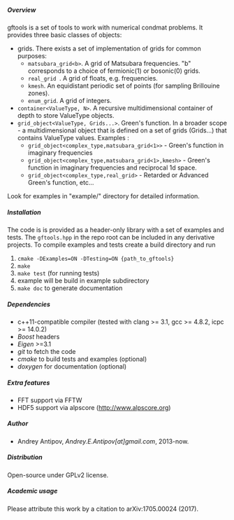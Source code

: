 ##### Overview
gftools is a set of tools to work with numerical condmat problems. It provides three basic classes of objects:

- grids. 
There exists a set of implementation of grids for common purposes:
    - `matsubara_grid<b>`. A grid of Matsubara frequencies. "b" corresponds to a choice of fermionic(1) or bosonic(0) grids.
    - `real_grid `. A grid of floats, e.g. frequencies. 
    - `kmesh`. An equidistant periodic set of points (for sampling Brillouine zones).
    - `enum_grid`. A grid of integers.
- `container<ValueType, N>`. A recursive multidimensional container of depth <N> to store ValueType objects.
- `grid_object<ValueType, Grids...>`. Green's function. In a broader scope - a multidimensional object that is defined on a set of grids (Grids...) that contains ValueType values.
Examples :
    - `grid_object<complex_type,matsubara_grid<1>>` - Green's function in imaginary frequencies
    - `grid_object<complex_type,matsubara_grid<1>,kmesh>` - Green's function in imaginary frequencies and reciprocal 1d space.
    - `grid_object<complex_type,real_grid>` - Retarded or Advanced Green's function, etc...

Look for examples in "example/" directory for detailed information.

##### Installation ###
The code is is provided as a header-only library with a set of examples and tests.
The `gftools.hpp` in the repo root can be included in any derivative projects.
To compile examples and tests create a build directory and run 

1. `cmake -DExamples=ON -DTesting=ON {path_to_gftools}`
2. `make`
3. `make test` (for running tests)
4. example will be build in example subdirectory
5. `make doc` to generate documentation

##### Dependencies 
- c++11-compatible compiler (tested with clang >= 3.1, gcc >= 4.8.2, icpc >= 14.0.2)  
- *Boost* headers 
- *Eigen* >=3.1 
- *git* to fetch the code 
- *cmake* to build tests and examples (optional)
- *doxygen* for documentation (optional)

##### Extra features
- FFT support via FFTW
- HDF5 support via alpscore (http://www.alpscore.org)

##### Author
- Andrey Antipov, *Andrey.E.Antipov[at]gmail.com*, 2013-now.

##### Distribution
Open-source under GPLv2 license.

##### Academic usage
Please attribute this work by a citation to arXiv:1705.00024 (2017).
